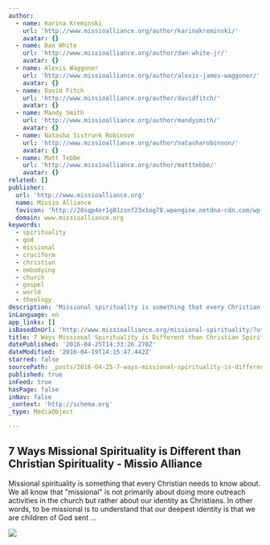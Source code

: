 ```yaml
---
author:
  - name: Karina Kreminski
    url: 'http://www.missioalliance.org/author/karinakreminski/'
    avatar: {}
  - name: Dan White
    url: 'http://www.missioalliance.org/author/dan-white-jr/'
    avatar: {}
  - name: Alexis Waggoner
    url: 'http://www.missioalliance.org/author/alexis-james-waggoner/'
    avatar: {}
  - name: David Fitch
    url: 'http://www.missioalliance.org/author/davidfitch/'
    avatar: {}
  - name: Mandy Smith
    url: 'http://www.missioalliance.org/author/mandysmith/'
    avatar: {}
  - name: Natasha Sistrunk Robinson
    url: 'http://www.missioalliance.org/author/natasharobinson/'
    avatar: {}
  - name: Matt Tebbe
    url: 'http://www.missioalliance.org/author/matttebbe/'
    avatar: {}
related: []
publisher:
  url: 'http://www.missioalliance.org'
  name: Missio Alliance
  favicon: 'http://20sqp4er1g81zsnf23x1og78.wpengine.netdna-cdn.com/wp-content/uploads/2015/11/cropped-missio-site-favicon-full-color-192x192.png'
  domain: www.missioalliance.org
keywords:
  - spirituality
  - god
  - missional
  - cruciform
  - christian
  - embodying
  - church
  - gospel
  - world
  - theology
description: 'Missional spirituality is something that every Christian needs to know about. We all know that "missional" is not primarily about doing more outreach activities in the church but rather about our identity as Christians. In other words, to be missional is to understand that our deepest identity is that we are children of God sent ...'
inLanguage: en
app_links: []
isBasedOnUrl: 'http://www.missioalliance.org/missional-spirituality/?utm_content=bufferd382c&utm_medium=social&utm_source=twitter.com&utm_campaign=buffer'
title: 7 Ways Missional Spirituality is Different than Christian Spirituality - Missio Alliance
datePublished: '2016-04-25T14:33:26.270Z'
dateModified: '2016-04-19T14:15:47.442Z'
starred: false
sourcePath: _posts/2016-04-25-7-ways-missional-spirituality-is-different-than-christian-sp.md
published: true
inFeed: true
hasPage: false
inNav: false
_context: 'http://schema.org'
_type: MediaObject

---
```

<article style=""><h1>7 Ways Missional Spirituality is Different than Christian Spirituality - Missio Alliance</h1><p>Missional spirituality is something that every Christian needs to know about. We all know that "missional" is not primarily about doing more outreach activities in the church but rather about our identity as Christians. In other words, to be missional is to understand that our deepest identity is that we are children of God sent ...</p><img src="http://www.missioalliance.org/wp-content/uploads/2016/03/pexels-photo-29619.jpg" /></article>